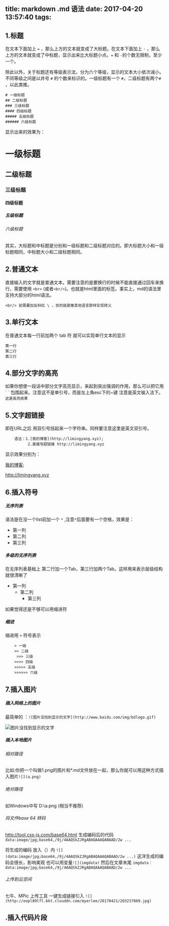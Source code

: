 title: markdown .md 语法
date: 2017-04-20 13:57:40
tags:
---
## 1.标题

在文本下面加上 `=` ，那么上方的文本就变成了大标题。在文本下面加上 `-` ，那么上方的文本就变成了中标题，显示出来比大标题小点。`=` 和 `-`的个数无限制，至少一个。

除此以外，关于标题还有等级表示法，分为六个等级，显示的文本大小依次减小。不同等级之间是以井号  `#`  的个数来标识的。一级标题有一个 `#`，二级标题有两个`#` ，以此类推。
<!--more-->
```
# 一级标题
## 二级标题
### 三级标题
#### 四级标题
##### 五级标题
###### 六级标题
```
显示出来的效果为：

# 一级标题
## 二级标题
### 三级标题
#### 四级标题
##### 五级标题
###### 六级标题

其实，大标题和中标题是分别和一级标题和二级标题对应的。即大标题大小和一级标题相同，中标题大小和二级标题相同。

## 2.普通文本

直接输入的文字就是普通文本。需要注意的是要换行的时候不能直接通过回车来换行，需要使用 `<br>` (或者`<br/>`)。也就是html里面的标签。事实上，md的语法里支持大部分的html语法。


	<br/> 前需要加反斜杠 \ ，目的就是像其他语言那样实现转义
## 3.单行文本
在普通文本每一行前加两个 tab 符 就可以实现单行文本的显示

	第一行
    第二行
    第三行
## 4.部分文字的高亮

如果你想使一段话中部分文字高亮显示，来起到突出强调的作用，那么可以把它用 \`  \` 包围起来。注意这不是单引号，而是左上角esc下的~键 注意是英文输入法下。  `这是高亮效果`

## 5.文字超链接

即在URL之后 用双引号括起来一个字符串。同样要注意这里是英文双引号。

		语法：1.[我的博客](http://limingyang.xyz);
              2.直接写超链接 http://limingyang.xyz
显示效果分别为：
	
[我的博客](http://limingyang.xyz);

http://limingyang.xyz

## 6.插入符号

##### 无序列表
语法是在没一个list前加一个 `*` ,注意`*`后面要有一个空格，效果是：

* 第一列
* 第二列
* 第三列

##### 多级的无序列表 
在无序列表基础上 第二行加一个Tab，第三行加两个Tab。这样用来表示层级结构就很清晰了
* 第一列
	* 第二列
		* 第三列

如果觉得还是不够可以用缩进符
##### 缩进
缩进用 `>` 符号表示

		> 一级
 		>> 二级
		 >>> 三级
 		>>>> 四级
 		>>>>> 五级
 		>>>>>> 六级
        
 ## 7.插入图片
 ##### 插入网络上的图片
 最简单的 ：`![图片没找到显示的文字](http://www.baidu.com/img/bdlogo.gif)` 
 
![图片没找到显示的文字](http://www.baidu.com/img/bdlogo.gif)

##### 插入本地图片
###### 相对路径

比如:你把一个叫做1.png的图片和*.md文件放在一起，那么你就可以用这种方式插入图片`![](a.png)`

###### 绝对路径

如Windows中写  D:\a.png (相当不推荐)

###### 将文件base 64 转码

  http://tool.css-js.com/base64.html 生成编码后的代码 `data:image/jpg;base64,/9j/4AAQSkZJRgABAQAAAQABAAD/2w ... `
  
 将生成的编码 放入（）内 `![](data:image/jpg;base64,/9j/4AAQSkZJRgABAQAAAQABAAD/2w ...)`
 这洋生成的编码会很长，影响美观 也可以用变量`![](imgdata)` 然后在文章末尾 `imgdata：data:image/jpg;base64,/9j/4AAQSkZJRgABAQAAAQABAAD/2w ... `
 
###### 上传到云空间
 七牛、MPic 上传工具 一键生成链接引入
 `![](http://oopl89lfl.bkt.clouddn.com/myerlee/20170421/203237869.jpg)`
 
 ## .插入代码片段



 
 
 
 




